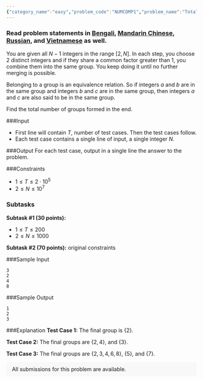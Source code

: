 ```yaml
---
{"category_name":"easy","problem_code":"NUMCOMP1","problem_name":"Total Components","problemComponents":{"constraints":"","constraintsState":false,"subtasks":"","subtasksState":false,"inputFormat":"","inputFormatState":false,"outputFormat":"","outputFormatState":false,"sampleTestCases":{"0":{"id":1,"input":"3\r\n2\r\n4\r\n8","output":"1\r\n2\r\n3","explanation":"**Test Case $1$:** The final group is $\\{2\\}$.\r\n\r\n**Test Case $2$:** The final groups are $\\{2, 4\\}$, and $\\{3\\}$.\r\n\r\n**Test Case $3$:** The final groups are $\\{2, 3, 4, 6, 8\\}$, $\\{5\\}$, and $\\{7\\}$.","isDeleted":false}}},"video_editorial_url":"https://youtu.be/YWuq-siiJ3s","languages_supported":{"0":"CPP14","1":"C","2":"JAVA","3":"PYTH 3.6","4":"CPP17","5":"PYTH","6":"PYP3","7":"CS2","8":"ADA","9":"PYPY","10":"TEXT","11":"PAS fpc","12":"NODEJS","13":"RUBY","14":"PHP","15":"GO","16":"HASK","17":"TCL","18":"PERL","19":"SCALA","20":"LUA","21":"kotlin","22":"BASH","23":"JS","24":"LISP sbcl","25":"rust","26":"PAS gpc","27":"BF","28":"CLOJ","29":"R","30":"D","31":"CAML","32":"FORT","33":"ASM","34":"swift","35":"FS","36":"WSPC","37":"LISP clisp","38":"SQL","39":"SCM guile","40":"PERL6","41":"ERL","42":"CLPS","43":"ICK","44":"NICE","45":"PRLG","46":"ICON","47":"COB","48":"SCM chicken","49":"PIKE","50":"SCM qobi","51":"ST","52":"SQLQ","53":"NEM"},"max_timelimit":1,"source_sizelimit":50000,"problem_author":"daanish_adm","problem_tester":"","date_added":"28-05-2021","tags":{"0":"daanish_adm","1":"erasthones","2":"ltime96","3":"sieve","4":"simple"},"problem_difficulty_level":"Simple","best_tag":"","editorial_url":"https://discuss.codechef.com/problems/NUMCOMP1","time":{"view_start_date":1622482204,"submit_start_date":1622482204,"visible_start_date":1622482204,"end_date":1735669800},"is_direct_submittable":false,"problemDiscussURL":"https://discuss.codechef.com/search?q=NUMCOMP1","is_proctored":false,"visitedContests":{},"layout":"problem"}
---
```

### Read problem statements in [Bengali](https://www.codechef.com/download/translated/LTIME96/bengali/NUMCOMP1.pdf), [Mandarin Chinese](https://www.codechef.com/download/translated/LTIME96/mandarin/NUMCOMP1.pdf), [Russian](https://www.codechef.com/download/translated/LTIME96/russian/NUMCOMP1.pdf), and [Vietnamese](https://www.codechef.com/download/translated/LTIME96/vietnamese/NUMCOMP1.pdf) as well.

You are given all $N - 1$ integers in the range $[2, N]$. In each step, you choose $2$ distinct integers and if they share a common factor greater than $1$, you combine them into the same group. You keep doing it until no further merging is possible.

Belonging to a group is an equivalence relation. So if integers $a$ and $b$ are in the same group and integers $b$ and $c$ are in the same group, then integers $a$ and $c$ are also said to be in the same group.

Find the total number of groups formed in the end.

###Input

- First line will contain $T$, number of test cases. Then the test cases follow. 
- Each test case contains a single line of input, a single integer $N$. 

###Output
For each test case, output in a single line the answer to the problem.

###Constraints 
- $1 \leq T \leq 2\cdot 10^5$
- $2 \leq N \leq 10^7$

### Subtasks
**Subtask #1 (30 points):** 
- $1 \leq T \leq 200$
- $2 \leq N \leq 1000$

**Subtask #2 (70 points):** original constraints

###Sample Input
```
3
2
4
8
```

###Sample Output
```
1
2
3
```
	
###Explanation
**Test Case $1$:** The final group is $\{2\}$.

**Test Case $2$:** The final groups are $\{2, 4\}$, and $\{3\}$.

**Test Case $3$:** The final groups are $\{2, 3, 4, 6, 8\}$, $\{5\}$, and $\{7\}$.
<aside style='background: #f8f8f8;padding: 10px 15px;'><div>All submissions for this problem are available.</div></aside>